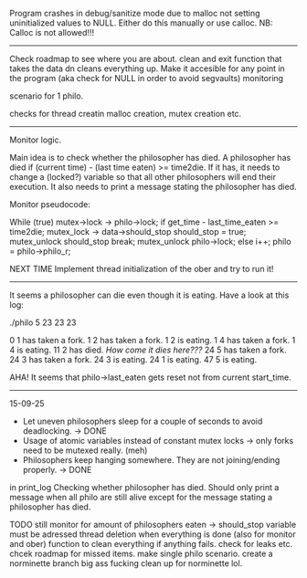 Program crashes in debug/sanitize mode due to malloc not setting uninitialized values to NULL. Either do this manually or use calloc.
NB: Calloc is not allowed!!!

---

Check roadmap to see where you are about.
clean and exit function that takes the data dn cleans everything up. Make it accesible for any point in the program (aka check for NULL in order to avoid segvaults)
monitoring

scenario for 1 philo.

checks for thread creatin malloc creation, mutex creation etc.

---

Monitor logic.

Main idea is to check whether the philosopher has died.
A philosopher has died if (current time) - (last time eaten) >= time2die.
If it has, it needs to change a (locked?) variable so that all other philosophers will end their execution.
It also needs to print a message stating the philosopher has died.

Monitor pseudocode:

While (true)
    mutex->lock -> philo->lock;
    if get_time - last_time_eaten >= time2die;
        mutex_lock -> data->should_stop
        should_stop = true;
        mutex_unlock should_stop
        break;
    mutex_unlock philo->lock;
    else
        i++;
        philo = philo->philo_r;

NEXT TIME
Implement thread initialization of the ober and try to run it!

---

It seems a philosopher can die even though it is eating. Have a look at this log:

./philo 5 23 23 23

0 1 has taken a fork.
1 2 has taken a fork.
1 2 is eating.
1 4 has taken a fork.
1 4 is eating.
11 2 has died.              *How come it dies here???*
24 5 has taken a fork.
24 3 has taken a fork.
24 3 is eating.
24 1 is eating.
47 5 is eating.   


AHA! It seems that philo->last_eaten gets reset not from current start_time.

---

15-09-25
- Let uneven philosophers sleep for a couple of seconds to avoid deadlocking. -> DONE
- Usage of atomic variables instead of constant mutex locks -> only forks need to be mutexed really. (meh)
- Philosophers keep hanging somewhere. They are not joining/ending properly. -> DONE

in print_log
Checking whether philosopher has died. Should only print a message when all philo are still alive except for the message stating a philosopher has died.

TODO still
monitor for amount of philosophers eaten -> should_stop variable must be adressed
thread deletion when everything is done (also for monitor and ober)
function to clean everything if anything fails.
check for leaks etc.
chcek roadmap for missed items.
make single philo scenario.
create a norminette branch
big ass fucking clean up for norminette lol.

